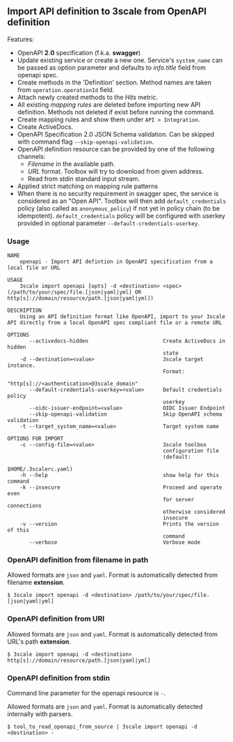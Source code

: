 ## Import API definition to 3scale from OpenAPI definition

Features:

* OpenAPI __2.0__ specification (f.k.a. __swagger__)
* Update existing service or create a new one. Service's `system_name` can be passed as option parameter and defaults to *info.title* field from openapi spec.
* Create methods in the 'Definition' section. Method names are taken from `operation.operationId` field.
* Attach newly created methods to the *Hits* metric.
* All existing *mapping rules* are deleted before importing new API definition. Methods not deleted if exist before running the command.
* Create mapping rules and show them under `API > Integration`.
* Create ActiveDocs.
* OpenAPI Specification 2.0 JSON Schema validation. Can be skipped with command flag `--skip-openapi-validation`.
* OpenAPI definition resource can be provided by one of the following channels:
  * *Filename* in the available path.
  * *URL* format. Toolbox will try to download from given address.
  * Read from *stdin* standard input stream.
* Applied strict matching on mapping rule patterns
* When there is no security requirement in swagger spec, the service is considered as an "Open API".
Toolbox will then add `default_credentials` policy (also called as `anonymous_policy`) if not yet in policy chain (to be idempotent).
`default_credentials` policy will be configured with userkey provided in optional parameter `--default-credentials-userkey`.

### Usage

```shell
NAME
    openapi - Import API defintion in OpenAPI specification from a local file or URL

USAGE
    3scale import openapi [opts] -d <destination> <spec> (/path/to/your/spec/file.[json|yaml|yml] OR http[s]://domain/resource/path.[json|yaml|yml])

DESCRIPTION
    Using an API definition format like OpenAPI, import to your 3scale API directly from a local OpenAPI spec compliant file or a remote URL

OPTIONS
       --activedocs-hidden                        Create ActiveDocs in hidden
                                                  state
    -d --destination=<value>                      3scale target instance.
                                                  Format:
                                                  "http[s]://<authentication>@3scale_domain"
       --default-credentials-userkey=<value>      Default credentials policy
                                                  userkey
       --oidc-issuer-endpoint=<value>             OIDC Issuer Endpoint
       --skip-openapi-validation                  Skip OpenAPI schema validation
    -t --target_system_name=<value>               Target system name

OPTIONS FOR IMPORT
    -c --config-file=<value>                      3scale toolbox
                                                  configuration file
                                                  (default:
                                                  $HOME/.3scalerc.yaml)
    -h --help                                     show help for this command
    -k --insecure                                 Proceed and operate even
                                                  for server connections
                                                  otherwise considered
                                                  insecure
    -v --version                                  Prints the version of this
                                                  command
       --verbose                                  Verbose mode
```

### OpenAPI definition from filename in path

Allowed formats are `json` and `yaml`. Format is automatically detected from filename __extension__.

```shell
$ 3scale import openapi -d <destination> /path/to/your/spec/file.[json|yaml|yml]
```

### OpenAPI definition from URI

Allowed formats are `json` and `yaml`. Format is automatically detected from URL's path __extension__.

```shell
$ 3scale import openapi -d <destination> http[s]://domain/resource/path.[json|yaml|yml]
```

### OpenAPI definition from stdin

Command line parameter for the openapi resource is `-`.

Allowed formats are `json` and `yaml`. Format is automatically detected internally with parsers.

```shell
$ tool_to_read_openapi_from_source | 3scale import openapi -d <destination> -
```
